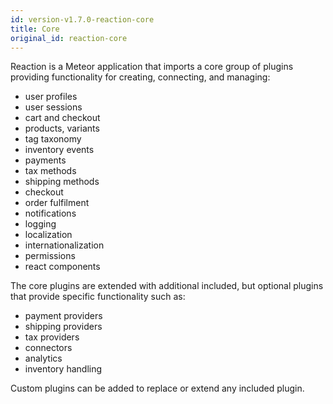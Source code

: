 ```yaml
---
id: version-v1.7.0-reaction-core
title: Core
original_id: reaction-core
---
```

    
Reaction is a Meteor application that imports a core group of plugins providing functionality for creating, connecting, and managing:

- user profiles
- user sessions
- cart and checkout
- products, variants
- tag taxonomy
- inventory events
- payments
- tax methods
- shipping methods
- checkout
- order fulfilment
- notifications
- logging
- localization
- internationalization
- permissions
- react components

The core plugins are extended with additional included, but optional plugins that provide specific functionality such as:

- payment providers
- shipping providers
- tax providers
- connectors
- analytics
- inventory handling

Custom plugins can be added to replace or extend any included plugin.
